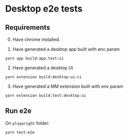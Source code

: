 # Desktop e2e tests

## Requirements

0. Have chrome installed.

1. Have generated a desktop app built with env param 
```
yarn app build:app:test:ui
```
2. Have generated a desktop UI 
```
yarn extension build:desktop:ui:ci
```
3. Have generated a MM extension built with env param 
```
yarn extension build:test:desktop:ui
```

## Run e2e
On `playwright` folder:
```
yarn test:e2e
```
